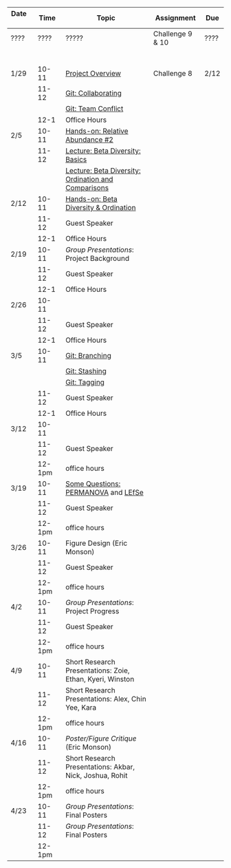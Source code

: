 | Date     | Time   | Topic                                                                                                          | Assignment       | Due  |
|----------|--------|----------------------------------------------------------------------------------------------------------------|------------------|------|
| ????     | ????   | ?????                                                                                                          | Challenge 9 & 10 | ???? |
|          |        |                                                                                                                |                  |      |
|          |        |                                                                                                                |                  |      |
|          |        |                                                                                                                |                  |      |
|          |        |                                                                                                                |                  |      |
|          |        |                                                                                                                |                  |      |
|          |        |                                                                                                                |                  |      |
| 1/29     | 10-11  | [Project Overview](lectures/project_overview.md)                                                               | Challenge 8      | 2/12 |
|          | 11-12  | [Git: Collaborating](lessons/bootcamp/040_git_overview.md#collaborating)                                       |                  |      |
|          |        | [Git: Team Conflict](lessons/bootcamp/040_git_overview.md#team-conflicts)                                      |                  |      |
|          | 12-1   | Office Hours                                                                                                   |                  |      |
| 2/5      | 10-11  | [Hands-on: Relative Abundance \#2](lessons/relative_abundance.md#other-ways-to-prune-taxa)                     |                  |      |
|          | 11-12  | [Lecture: Beta Diversity: Basics](lectures/statistical_analysis_2.pdf)                                         |                  |      |
|          |        | [Lecture: Beta Diversity: Ordination and Comparisons](lectures/statistical_analysis_3.pdf)                     |                  |      |
| 2/12     | 10-11  | [Hands-on: Beta Diversity & Ordination](lessons/ordination.md)                                                 |                  |      |
|          | 11-12  | Guest Speaker                                                                                                  |                  |      |
|          | 12-1   | Office Hours                                                                                                   |                  |      |
| 2/19     | 10-11  | *Group Presentations*: Project Background                                                                      |                  |      |
|          | 11-12  | Guest Speaker                                                                                                  |                  |      |
|          | 12-1   | Office Hours                                                                                                   |                  |      |
| 2/26     | 10-11  |                                                                                                                |                  |      |
|          | 11-12  | Guest Speaker                                                                                                  |                  |      |
|          | 12-1   | Office Hours                                                                                                   |                  |      |
| 3/5      | 10-11  | [Git: Branching](https://git-scm.com/book/en/v2/Git-Branching-Basic-Branching-and-Merging)                     |                  |      |
|          |        | [Git: Stashing](https://git-scm.com/book/en/v2/Git-Tools-Stashing-and-Cleaning)                                |                  |      |
|          |        | [Git: Tagging](https://git-scm.com/book/en/v2/Git-Basics-Tagging)                                              |                  |      |
|          | 11-12  | Guest Speaker                                                                                                  |                  |      |
|          | 12-1   | Office Hours                                                                                                   |                  |      |
| 3/12     | 10-11  |                                                                                                                |                  |      |
|          | 11-12  | Guest Speaker                                                                                                  |                  |      |
|          | 12-1pm | office hours                                                                                                   |                  |      |
| 3/19     | 10-11  | [Some Questions:](lectures/some_questions.pdf) [PERMANOVA](lessons/permanova.md) and [LEfSe](lessons/lefse.md) |                  |      |
|          | 11-12  | Guest Speaker                                                                                                  |                  |      |
|          | 12-1pm | office hours                                                                                                   |                  |      |
| 3/26     | 10-11  | Figure Design (Eric Monson)                                                                                    |                  |      |
|          | 11-12  | Guest Speaker                                                                                                  |                  |      |
|          | 12-1pm | office hours                                                                                                   |                  |      |
| 4/2      | 10-11  | *Group Presentations*: Project Progress                                                                        |                  |      |
|          | 11-12  | Guest Speaker                                                                                                  |                  |      |
|          | 12-1pm | office hours                                                                                                   |                  |      |
| 4/9      | 10-11  | Short Research Presentations: Zoie, Ethan, Kyeri, Winston                                                      |                  |      |
|          | 11-12  | Short Research Presentations: Alex, Chin Yee, Kara                                                             |                  |      |
|          | 12-1pm | office hours                                                                                                   |                  |      |
| 4/16     | 10-11  | *Poster/Figure Critique* (Eric Monson)                                                                         |                  |      |
|          | 11-12  | Short Research Presentations: Akbar, Nick, Joshua, Rohit                                                       |                  |      |
|          | 12-1pm | office hours                                                                                                   |                  |      |
| 4/23     | 10-11  | *Group Presentations*: Final Posters                                                                           |                  |      |
|          | 11-12  | *Group Presentations*: Final Posters                                                                           |                  |      |
|          | 12-1pm |                                                                                                                |                  |      |
